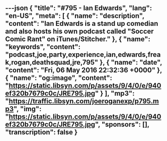 ---json
{
  "title": "#795 - Ian Edwards",
  "lang": "en-US",
  "meta": [
    {
      "name": "description",
      "content": "Ian Edwards is a stand up comedian and also hosts his own podcast called \"Soccer Comic Rant\" on iTunes/Stitcher."
    },
    {
      "name": "keywords",
      "content": "podcast,joe,party,experience,ian,edwards,freak,rogan,deathsquad,jre,795"
    },
    {
      "name": "date",
      "content": "Fri, 06 May 2016 22:32:36 +0000"
    },
    {
      "name": "og:image",
      "content": "https://static.libsyn.com/p/assets/9/4/0/e/940ef320b7679c0c/JRE795.jpg"
    }
  ],
  "mp3": "https://traffic.libsyn.com/joeroganexp/p795.mp3",
  "img": "https://static.libsyn.com/p/assets/9/4/0/e/940ef320b7679c0c/JRE795.jpg",
  "sponsors": [],
  "transcription": false
}
---
<episode-header />

<timemark seconds="0" />

<transcribe-call-to-action />

<episode-footer />